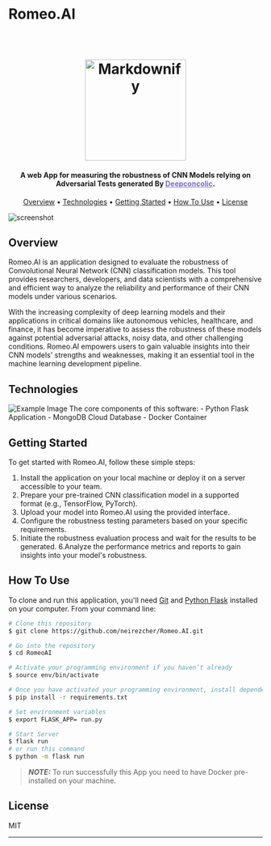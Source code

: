 # Romeo.AI

<h1 align="center">
  <br>
  <img src="https://upload.wikimedia.org/wikipedia/commons/f/f8/Romeo.ai_purple_adjusted_size.svg" alt="Markdownify" width="200">
  <br>
</h1>

<h4 align="center">A web App for measuring the robustness of CNN Models relying on Adversarial Tests generated By <a href="https://github.com/TrustAI/DeepConcolic" target="_blank" style="color:#7a6ad8">Deepconcolic</a>.</h4>



<p align="center">
  <a href="#overview">Overview</a> •
  <a href="#Technologies">Technologies</a> •
  <a href="#getting-started">Getting Started</a> •
  <a href="#how-to-use">How To Use</a> •
  <a href="#license">License</a>
</p>

![screenshot]()
 
## Overview
Romeo.AI is an application designed to evaluate the robustness of Convolutional Neural Network (CNN) classification models. This tool provides researchers, developers, and data scientists with a comprehensive and efficient way to analyze the reliability and performance of their CNN models under various scenarios.

With the increasing complexity of deep learning models and their applications in critical domains like autonomous vehicles, healthcare, and finance, it has become imperative to assess the robustness of these models against potential adversarial attacks, noisy data, and other challenging conditions. Romeo.AI empowers users to gain valuable insights into their CNN models' strengths and weaknesses, making it an essential tool in the machine learning development pipeline.

## Technologies
![Example Image](https://drive.google.com/uc?id=1Wybw-Mfqf1rfzXOBVyDMZi2AYUhMqndF)
The core components of this software:
    - Python Flask Application
    - MongoDB Cloud Database
    - Docker Container
    
## Getting Started

To get started with Romeo.AI, follow these simple steps:
1. Install the application on your local machine or deploy it on a server accessible to your team.
2. Prepare your pre-trained CNN classification model in a supported format (e.g., TensorFlow, PyTorch).
3. Upload your model into Romeo.AI using the provided interface.
4. Configure the robustness testing parameters based on your specific requirements.
5. Initiate the robustness evaluation process and wait for the results to be generated.
6.Analyze the performance metrics and reports to gain insights into your model's robustness.

## How To Use

To clone and run this application, you'll need [Git](https://git-scm.com) and [Python Flask](https://flask.palletsprojects.com/en/2.3.x/installation/) installed on your computer. From your command line:

```bash
# Clone this repository
$ git clone https://github.com/neirezcher/Romeo.AI.git

# Go into the repository
$ cd RomeoAI

# Activate your programming environment if you haven’t already
$ source env/bin/activate

# Once you have activated your programming environment, install dependencies using the pip install command:
$ pip install -r requirements.txt

# Set environment variables
$ export FLASK_APP= run.py

# Start Server
$ flask run
# or run this command
$ python -m flask run
```
> **_NOTE:_**  To run successfully this App you need to have Docker pre-installed on your machine.

## License

MIT

---



